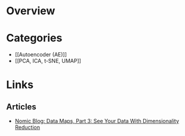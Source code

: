 # Overview
# Categories
- [[Autoencoder (AE)]]
- [[PCA, ICA, t-SNE, UMAP]]
# Links
## Articles
- [Nomic Blog: Data Maps, Part 3: See Your Data With Dimensionality Reduction](https://www.nomic.ai/blog/posts/see-your-data-with-dimensionality-reduction)

